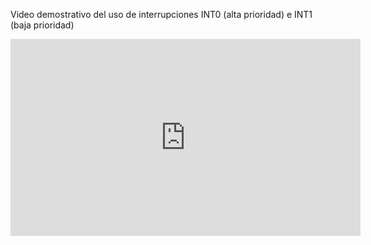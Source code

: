 Video demostrativo del uso de interrupciones INT0 (alta prioridad) e INT1 (baja prioridad)
<iframe width="560" height="315" src="https://www.youtube.com/embed/3RF1papBMf8" frameborder="0" allow="autoplay; encrypted-media" allowfullscreen></iframe>
